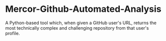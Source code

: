 # Mercor-Github-Automated-Analysis
A Python-based tool which, when given a GitHub user's URL, returns the most technically complex and challenging repository from that user's profile. 
